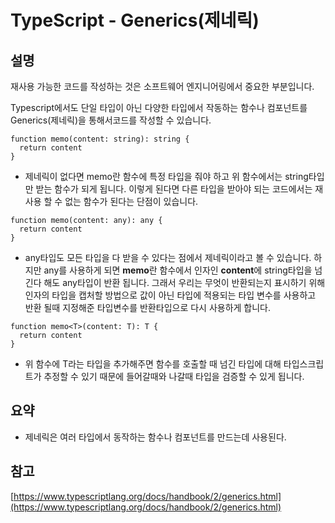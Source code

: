 # TypeScript - Generics(제네릭)

## 설명

재사용 가능한 코드를 작성하는 것은 소프트웨어 엔지니어링에서 중요한 부분입니다.

Typescript에서도 단일 타입이 아닌 다양한 타입에서 작동하는 함수나 컴포넌트를 Generics(제네릭)을 통해서코드를 작성할 수 있습니다.

```tsx
function memo(content: string): string {
  return content
}
```

- 제네릭이 없다면 memo란 함수에 특정 타입을 줘야 하고 위 함수에서는 string타입만 받는 함수가 되게 됩니다. 이렇게 된다면 다른 타입을 받아야 되는 코드에서는 재사용 할 수 없는 함수가 된다는 단점이 있습니다.

```tsx
function memo(content: any): any {
  return content
}
```

- any타입도 모든 타입을 다 받을 수 있다는 점에서 제네릭이라고 볼 수 있습니다. 하지만 any를 사용하게 되면 **memo**란 함수에서 인자인 **content**에 string타입을 넘긴다 해도 any타입이 반환 됩니다. 그래서 우리는 무엇이 반환되는지 표시하기 위해 인자의 타입을 캡처할 방법으로 값이 아닌 타입에 적용되는 타입 변수를 사용하고 반환 될때 지정해준 타입변수를 반환타입으로 다시 사용하게 합니다.

```tsx
function memo<T>(content: T): T {
  return content
}
```

- 위 함수에 T라는 타입을 추가해주면 함수를 호출할 때 넘긴 타입에 대해 타입스크립트가 추정할 수 있기 때문에 들어갈때와 나갈때 타입을 검증할 수 있게 됩니다.

## 요약

- 제네릭은 여러 타입에서 동작하는 함수나 컴포넌트를 만드는데 사용된다.

## 참고

[https://www.typescriptlang.org/docs/handbook/2/generics.html](https://www.typescriptlang.org/docs/handbook/2/generics.html)
